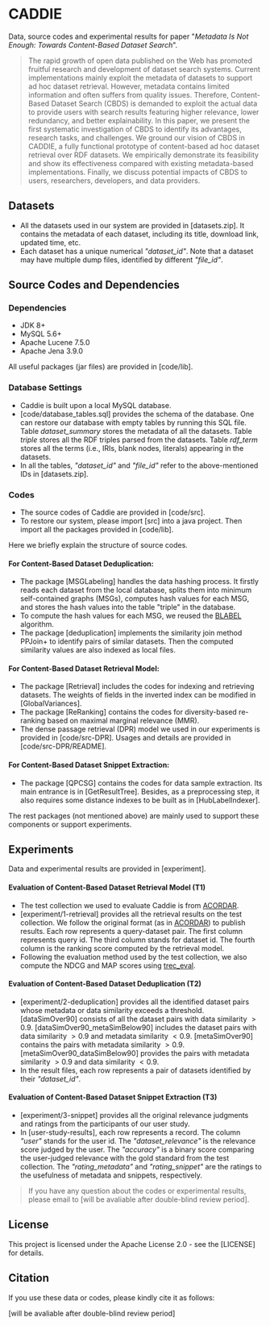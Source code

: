 # CADDIE

Data, source codes and experimental results for paper "*Metadata Is Not Enough: Towards Content-Based Dataset Search*". 

> The rapid growth of open data published on the Web has promoted fruitful research and development of dataset search systems. Current implementations mainly exploit the metadata of datasets to support ad hoc dataset retrieval. However, metadata contains limited information and often suffers from quality issues. Therefore, Content-Based Dataset Search (CBDS) is demanded to exploit the actual data to provide users with search results featuring higher relevance, lower redundancy, and better explainability. In this paper, we present the first systematic investigation of CBDS to identify its advantages, research tasks, and challenges. We ground our vision of CBDS in CADDIE, a fully functional prototype of content-based ad hoc dataset retrieval over RDF datasets. We empirically demonstrate its feasibility and show its effectiveness compared with existing metadata-based implementations. Finally, we discuss potential impacts of CBDS to users, researchers, developers, and data providers.

## Datasets

- All the datasets used in our system are provided in [datasets.zip]. It contains the metadata of each dataset, including its title, download link, updated time, etc. 
- Each dataset has a unique numerical *"dataset_id"*. Note that a dataset may have multiple dump files, identified by different *"file_id"*.

## Source Codes and Dependencies

### Dependencies

- JDK 8+
- MySQL 5.6+
- Apache Lucene 7.5.0
- Apache Jena 3.9.0

All useful packages (jar files) are provided in [code/lib]. 

### Database Settings

- Caddie is built upon a local MySQL database. 
- [code/database_tables.sql] provides the schema of the database. One can restore our database with empty tables by running this SQL file. Table *dataset_summary* stores the metadata of all the datasets. Table *triple* stores all the RDF triples parsed from the datasets. Table *rdf_term* stores all the terms (i.e., IRIs, blank nodes, literals) appearing in the datasets. 
- In all the tables, *"dataset_id"* and *"file_id"* refer to the above-mentioned IDs in [datasets.zip].

### Codes

- The source codes of Caddie are provided in [code/src]. 
- To restore our system, please import [src] into a java project. Then import all the packages provided in [code/lib]. 

Here we briefly explain the structure of source codes.

#### For Content-Based Dataset Deduplication:

- The package [MSGLabeling] handles the data hashing process. It firstly reads each dataset from the local database, splits them into minimum self-contained graphs (MSGs), computes hash values for each MSG, and stores the hash values into the table "triple" in the database.
- To compute the hash values for each MSG, we reused the [BLABEL](http://blabel.github.io/) algorithm.
- The package [deduplication] implements the similarity join method PPJoin+ to identify pairs of similar datasets. Then the computed similarity values are also indexed as local files. 

#### For Content-Based Dataset Retrieval Model:

- The package [Retrieval] includes the codes for indexing and retrieving datasets. The weights of fields in the inverted index can be modified in [GlobalVariances]. 
- The package [ReRanking] contains the codes for diversity-based re-ranking based on maximal marginal relevance (MMR).
- The dense passage retrieval (DPR) model we used in our experiments is provided in [code/src-DPR]. Usages and details are provided in [code/src-DPR/README]. 

#### For Content-Based Dataset Snippet Extraction:

- The package [QPCSG] contains the codes for data sample extraction. Its main entrance is in [GetResultTree]. Besides, as a preprocessing step, it also requires some distance indexes to be built as in [HubLabelIndexer]. 

The rest packages (not mentioned above) are mainly used to support these components or support experiments. 

## Experiments

Data and experimental results are provided in [experiment].

#### Evaluation of Content-Based Dataset Retrieval Model (T1)

- The test collection we used to evaluate Caddie is from [ACORDAR](https://github.com/nju-websoft/ACORDAR). 
- [experiment/1-retrieval] provides all the retrieval results on the test collection. We follow the original format (as in [ACORDAR](https://github.com/nju-websoft/ACORDAR)) to publish results. Each row represents a query-dataset pair. The first column represents query id. The third column stands for dataset id. The fourth column is the ranking score computed by the retrieval model. 
- Following the evaluation method used by the test collection, we also compute the NDCG and MAP scores using [trec_eval](https://trec.nist.gov/trec_eval/).

#### Evaluation of Content-Based Dataset Deduplication (T2)

- [experiment/2-deduplication] provides all the identified dataset pairs whose metadata or data similarity exceeds a threshold. [dataSimOver90] consists of all the dataset pairs with data similarity $>0.9$. [dataSimOver90_metaSimBelow90] includes the dataset pairs with data similarity $>0.9$ and metadata similarity $<0.9$. [metaSimOver90] contains the pairs with metadata similarity $>0.9$. [metaSimOver90_dataSimBelow90] provides the pairs with metadata similarity $>0.9$ and data similarity $<0.9$. 
- In the result files, each row represents a pair of datasets identified by their *"dataset_id"*. 

#### Evaluation of Content-Based Dataset Snippet Extraction (T3)

- [experiment/3-snippet] provides all the original relevance judgments and ratings from the participants of our user study. 
- In [user-study-results], each row represents a record. The column *"user"* stands for the user id. The *"dataset_relevance"* is the relevance score judged by the user. The *"accuracy"* is a binary score comparing the user-judged relevance with the gold standard from the test collection. The *"rating_metadata"* and *"rating_snippet"* are the ratings to the usefulness of metadata and snippets, respectively. 

> If you have any question about the codes or experimental results, please email to [will be avaliable after double-blind review period].

## License

This project is licensed under the Apache License 2.0 - see the [LICENSE] for details. 

## Citation

If you use these data or codes, please kindly cite it as follows:

[will be avaliable after double-blind review period]
